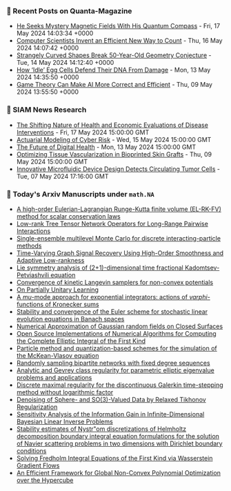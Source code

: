 ### 📝 Recent Posts on Quanta-Magazine
<!-- quanta starts -->
* <a href="https://www.quantamagazine.org/he-seeks-mystery-magnetic-fields-with-his-quantum-compass-20240517/">He Seeks Mystery Magnetic Fields With His Quantum Compass</a> - Fri, 17 May 2024 14:03:34 +0000
* <a href="https://www.quantamagazine.org/computer-scientists-invent-an-efficient-new-way-to-count-20240516/">Computer Scientists Invent an Efficient New Way to Count</a> - Thu, 16 May 2024 14:07:42 +0000
* <a href="https://www.quantamagazine.org/strangely-curved-shapes-break-50-year-old-geometry-conjecture-20240514/">Strangely Curved Shapes Break 50-Year-Old Geometry Conjecture</a> - Tue, 14 May 2024 14:12:40 +0000
* <a href="https://www.quantamagazine.org/how-idle-egg-cells-defend-their-dna-from-damage-20240513/">How ‘Idle’ Egg Cells Defend Their DNA From Damage</a> - Mon, 13 May 2024 14:35:50 +0000
* <a href="https://www.quantamagazine.org/game-theory-can-make-ai-more-correct-and-efficient-20240509/">Game Theory Can Make AI More Correct and Efficient</a> - Thu, 09 May 2024 13:55:50 +0000
<!-- quanta ends -->

### 📝 SIAM News Research
<!-- siam-news starts -->
* <a href="https://sinews.siam.org/Details-Page/the-shifting-nature-of-health-and-economic-evaluations-of-disease-interventions">The Shifting Nature of Health and Economic Evaluations of Disease Interventions</a> - Fri, 17 May 2024 15:00:00 GMT
* <a href="https://sinews.siam.org/Details-Page/actuarial-modeling-of-cyber-risk">Actuarial Modeling of Cyber Risk</a> - Wed, 15 May 2024 15:00:00 GMT
* <a href="https://sinews.siam.org/Details-Page/the-future-of-digital-health">The Future of Digital Health</a> - Mon, 13 May 2024 15:00:00 GMT
* <a href="https://sinews.siam.org/Details-Page/optimizing-tissue-vascularization-in-bioprinted-skin-grafts">Optimizing Tissue Vascularization in Bioprinted Skin Grafts</a> - Thu, 09 May 2024 15:00:00 GMT
* <a href="https://sinews.siam.org/Details-Page/innovative-microfluidic-device-design-detects-circulating-tumor-cells">Innovative Microfluidic Device Design Detects Circulating Tumor Cells</a> - Tue, 07 May 2024 17:16:00 GMT
<!-- siam-news ends -->

### 📝 Today's Arxiv Manuscripts under ``math.NA``
<!-- arxiv-math-na starts -->
* <a href="https://arxiv.org/abs/2405.09835">A high-order Eulerian-Lagrangian Runge-Kutta finite volume (EL-RK-FV) method for scalar conservation laws</a>
* <a href="https://arxiv.org/abs/2405.09952">Low-rank Tree Tensor Network Operators for Long-Range Pairwise Interactions</a>
* <a href="https://arxiv.org/abs/2405.10146">Single-ensemble multilevel Monte Carlo for discrete interacting-particle methods</a>
* <a href="https://arxiv.org/abs/2405.09752">Time-Varying Graph Signal Recovery Using High-Order Smoothness and Adaptive Low-rankness</a>
* <a href="https://arxiv.org/abs/2405.09826">Lie symmetry analysis of (2+1)-dimensional time fractional Kadomtsev-Petviashvili equation</a>
* <a href="https://arxiv.org/abs/2405.09992">Convergence of kinetic Langevin samplers for non-convex potentials</a>
* <a href="https://arxiv.org/abs/2405.10263">On Partially Unitary Learning</a>
* <a href="https://arxiv.org/abs/2210.07667">A $mu$-mode approach for exponential integrators: actions of $varphi$-functions of Kronecker sums</a>
* <a href="https://arxiv.org/abs/2211.08375">Stability and convergence of the Euler scheme for stochastic linear evolution equations in Banach spaces</a>
* <a href="https://arxiv.org/abs/2211.13739">Numerical Approximation of Gaussian random fields on Closed Surfaces</a>
* <a href="https://arxiv.org/abs/2212.05694">Open Source Implementations of Numerical Algorithms for Computing the Complete Elliptic Integral of the First Kind</a>
* <a href="https://arxiv.org/abs/2212.14853">Particle method and quantization-based schemes for the simulation of the McKean-Vlasov equation</a>
* <a href="https://arxiv.org/abs/2305.04937">Randomly sampling bipartite networks with fixed degree sequences</a>
* <a href="https://arxiv.org/abs/2306.07010">Analytic and Gevrey class regularity for parametric elliptic eigenvalue problems and applications</a>
* <a href="https://arxiv.org/abs/2306.11365">Discrete maximal regularity for the discontinuous Galerkin time-stepping method without logarithmic factor</a>
* <a href="https://arxiv.org/abs/2307.10980">Denoising of Sphere- and SO(3)-Valued Data by Relaxed Tikhonov Regularization</a>
* <a href="https://arxiv.org/abs/2310.16906">Sensitivity Analysis of the Information Gain in Infinite-Dimensional Bayesian Linear Inverse Problems</a>
* <a href="https://arxiv.org/abs/2311.17032">Stability estimates of Nystr"om discretizations of Helmholtz decomposition boundary integral equation formulations for the solution of Navier scattering problems in two dimensions with Dirichlet boundary conditions</a>
* <a href="https://arxiv.org/abs/2209.09936">Solving Fredholm Integral Equations of the First Kind via Wasserstein Gradient Flows</a>
* <a href="https://arxiv.org/abs/2308.16731">An Efficient Framework for Global Non-Convex Polynomial Optimization over the Hypercube</a>
<!-- arxiv-math-na ends -->
